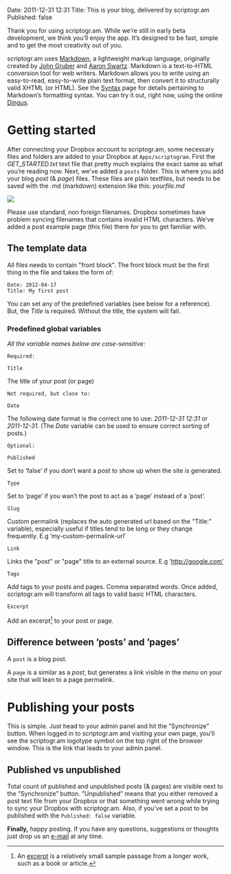 Date: 2011-12-31 12:31
Title: This is your blog, delivered by scriptogr.am
Published: false

Thank you for using scriptogr.am. While we’re still in early beta development, we think you’ll enjoy the app. It’s designed to be fast, simple and to get the most creativity out of you.

scriptogr.am uses [Markdown](http://daringfireball.net/projects/markdown/ "Markdown"), a lightweight markup language, originally created by [John Gruber](http://daringfireball.net/ "Daring Fireball") and [Aaron Swartz](http://www.aaronsw.com/ "Aaron Swartz"). Markdown is a text-to-HTML conversion tool for web writers. Markdown allows you to write using an easy-to-read, easy-to-write plain text format, then convert it to structurally valid XHTML (or HTML). See the [Syntax](http://daringfireball.net/projects/markdown/syntax "Markdown syntax") page for details pertaining to Markdown’s formatting syntax. You can try it out, right now, using the online [Dingus](http://daringfireball.net/projects/markdown/dingus "Dingus").

# Getting started

After connecting your Dropbox account to scriptogr.am, some necessary files and folders are added to your Dropbox at `Apps/scriptogram`. First the *GET_STARTED.txt* text file that pretty much explains the exact same as what you’re reading now. Next, we’ve added a `posts` folder. This is where you add your blog *post* (& *page*) files. These files are plain textfiles, but needs to be saved with the .md (markdown) extension like this: *yourfile.md*

![](http://dl.dropbox.com/u/35476/_scriptogram/folder.png)

Please use standard, non foreign filenames. Dropbox sometimes have problem syncing filenames that contains invalid HTML characters. 
We’ve added a post example page (this file) there for you to get familiar with.

## The template data
All files needs to contain "front block". The front block must be the first thing in the file and takes the form of:
	
	Date: 2012-04-17
	Title: My first post

You can set any of the predefined variables (see below for a reference). But, the *Title* is required. Without the title, the system will fail.

### Predefined global variables
_All the variable names below are case-sensitive:_

	 
`Required:`
	
	Title

The title of your post (or page)

	 
`Not required, but close to:`

	Date

The following date format is the correct one to use: *2011-12-31 12:31* or *2011-12-31*.
(The *Date* variable can be used to ensure correct sorting of posts.)


`Optional:`

	Published

Set to ’false’ if you don’t want a post to show up when the site is generated.

	Type

Set to ’page’ if you wan’t the post to act as a ’page’ instead of a ’post’.	

	Slug

Custom permalink (replaces the auto generated url based on the "Title:" variable), especially useful if titles tend to be long or they change frequently. E.g ’my-custom-permalink-url’

	Link

Links the "post" or "page" title to an external source. E.g ’http://google.com’

	Tags

Add tags to your posts and pages. Comma separated words. Once added, scriptogr.am will transform all tags to valid basic HTML characters.  	

	Excerpt

Add an excerpt[^1] to your post or page.

## Difference between ’posts’ and ’pages’

A `post` is a blog post.

A `page` is a similar as a *post*, but generates a link visible in the *menu* on your site that will lean to a page permalink.

# Publishing your posts

This is simple. Just head to your admin panel and hit the ”Synchronize” button. When logged in to scriptogr.am and visiting your own page, you’ll see the scriptogr.am logotype symbol on the top right of the browser window. This is the link that leads to your admin panel. 

## Published vs unpublished

Total count of published and unpublished posts (& pages) are visible next to the ”Synchronize” button. ”Unpublished” means that you either removed a post text file from your Dropbox or that something went wrong while trying to sync your Dropbox with scriptogr.am. Also, if you’ve set a post to be published with the `Published: false` variable.

**Finally,** happy posting. If you have any questions, suggestions or thoughts just drop us an [e-mail](mailto:info@scriptogr.am) at any time.

[^1]: An [excerpt](http://en.wikipedia.org/wiki/Excerpt "Excerpt on Wikipedia") is a relatively small sample passage from a longer work, such as a book or article. 